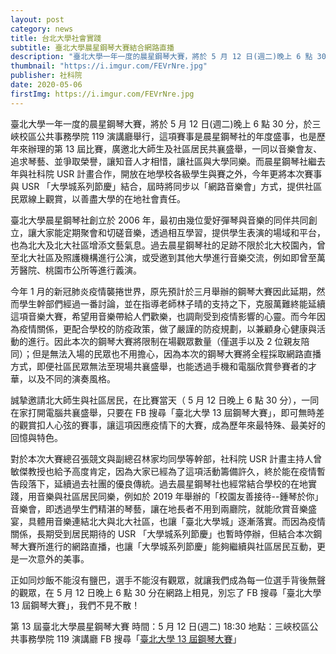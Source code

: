 ```yaml
---
layout: post
category: news
title: 台北大學社會實踐
subtitle: 臺北大學晨星鋼琴大賽結合網路直播
description: "臺北大學一年一度的晨星鋼琴大賽，將於 5 月 12 日(週二)晚上 6 點 30 分，於三峽校區公共事務學院 119 演講廳舉行，這項賽事是晨星鋼琴社的年度盛事，也是歷年來辦理的第 13 屆比賽，廣邀北大師生及社區居民共襄盛舉，一同以音樂會友、追求琴藝、並爭取榮譽，讓知音人才相惜，讓社區與大學同樂。而晨星鋼琴社繼去年與社科院 USR 計畫合作，開放在地學校各級學生與賽之外，今年更將本次賽事與 USR 「大學城系列節慶」結合，屆時將同步以「網路音樂會」方式，提供社區民眾線上觀賞，以善盡大學的在地社會責任。"
thumbnail: "https://i.imgur.com/FEVrNre.jpg"
publisher: 社科院
date: 2020-05-06
firstImg: https://i.imgur.com/FEVrNre.jpg
---
```

臺北大學一年一度的晨星鋼琴大賽，將於 5 月 12 日(週二)晚上 6 點 30 分，於三峽校區公共事務學院 119 演講廳舉行，這項賽事是晨星鋼琴社的年度盛事，也是歷年來辦理的第 13 屆比賽，廣邀北大師生及社區居民共襄盛舉，一同以音樂會友、追求琴藝、並爭取榮譽，讓知音人才相惜，讓社區與大學同樂。而晨星鋼琴社繼去年與社科院 USR 計畫合作，開放在地學校各級學生與賽之外，今年更將本次賽事與 USR 「大學城系列節慶」結合，屆時將同步以「網路音樂會」方式，提供社區民眾線上觀賞，以善盡大學的在地社會責任。

臺北大學晨星鋼琴社創立於 2006 年，最初由幾位愛好彈琴與音樂的同伴共同創立，讓大家能定期聚會和切磋音樂，透過相互學習，提供學生表演的場域和平台，也為北大及北大社區增添文藝氣息。過去晨星鋼琴社的足跡不限於北大校園內，曾至北大社區及照護機構進行公演，或受邀到其他大學進行音樂交流，例如即曾至萬芳醫院、桃園市公所等進行義演。

今年 1 月的新冠肺炎疫情襲捲世界，原先預計於三月舉辦的鋼琴大賽因此延期，然而學生幹部們經過一番討論，並在指導老師林子晴的支持之下，克服萬難終能延續這項音樂大賽，希望用音樂帶給人們歡樂，也調劑受到疫情影響的心靈。而今年因為疫情關係，更配合學校的防疫政策，做了嚴謹的防疫規劃，以兼顧身心健康與活動的進行。因此本次的鋼琴大賽將限制在場觀眾數量（僅選手以及 2 位親友陪同）；但是無法入場的民眾也不用擔心，因為本次的鋼琴大賽將全程採取網路直播方式，即便社區民眾無法至現場共襄盛舉，也能透過手機和電腦欣賞參賽者的才華，以及不同的演奏風格。

誠摯邀請北大師生與社區居民，在比賽當天（ 5 月 12 日晚上 6 點 30 分），一同在家打開電腦共襄盛舉，只要在 FB 搜尋「臺北大學 13 屆鋼琴大賽」，即可無時差的觀賞扣人心弦的賽事，讓這項因應疫情下的大賽，成為歷年來最特殊、最美好的回憶與特色。

對於本次大賽總召張競文與副總召林家均同學等幹部，社科院 USR 計畫主持人曾敏傑教授也給予高度肯定，因為大家已經為了這項活動籌備許久，終於能在疫情暫告段落下，延續過去社團的優良傳統。過去晨星鋼琴社也經常結合學校的在地實踐，用音樂與社區居民同樂，例如於 2019 年舉辦的「校園友善接待--鍾琴於你」音樂會，即透過學生們精湛的琴藝，讓在地長者不用到兩廳院，就能欣賞音樂盛宴，具體用音樂連結北大與北大社區，也讓「臺北大學城」逐漸落實。而因為疫情關係，長期受到居民期待的 USR 「大學城系列節慶」也暫時停辦，但結合本次鋼琴大賽所進行的網路直播，也讓「大學城系列節慶」能夠繼續與社區居民互動，更是一次意外的美事。

正如同炒飯不能沒有鹽巴，選手不能沒有觀眾，就讓我們成為每一位選手背後無聲的觀眾，在 5 月 12 日晚上 6 點 30 分在網路上相見，別忘了 FB 搜尋「臺北大學 13 屆鋼琴大賽」，我們不見不散！

第 13 屆臺北大學晨星鋼琴大賽
時間：5 月 12 日(週二) 18:30
地點：三峽校區公共事務學院 119 演講廳
FB 搜尋「<a href="https://www.facebook.com/ntpupc/">臺北大學 13 屆鋼琴大賽</a>」
